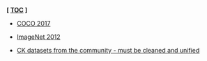 **[ [TOC](../README.md) ]**

* [COCO 2017](coco2017.md)
* [ImageNet 2012](imagenet2012.md)

* [CK datasets from the community - must be cleaned and unified](https://cknow.io/?q=module_uoa%3A%22package%22+AND+dataset)